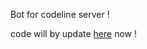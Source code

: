 Bot for codeline server !

code will by update [here](https://github.com/Melvynx/codelynx-bot) now !
